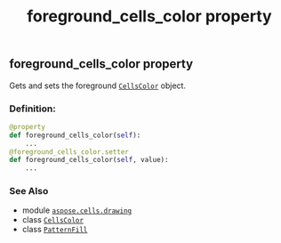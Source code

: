 ﻿---
title: foreground_cells_color property
second_title: Aspose.Cells for Python via .NET API References
description: 
type: docs
weight: 70
url: /aspose.cells.drawing/patternfill/foreground_cells_color/
is_root: false
---

## foreground_cells_color property


Gets and sets the foreground [`CellsColor`](/cells/python-net/aspose.cells/cellscolor) object.
### Definition:
```python
@property
def foreground_cells_color(self):
    ...
@foreground_cells_color.setter
def foreground_cells_color(self, value):
    ...
```

### See Also
* module [`aspose.cells.drawing`](../../)
* class [`CellsColor`](/cells/python-net/aspose.cells/cellscolor)
* class [`PatternFill`](/cells/python-net/aspose.cells.drawing/patternfill)
